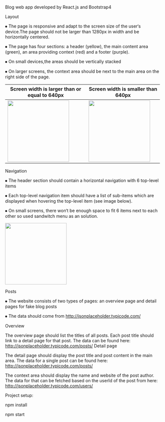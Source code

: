 Blog web app developed by React.js and Bootstrap4	

Layout

⦁	The page is responsive and adapt to the screen size of the user‘s device.The page should not be larger than 1280px in width and be horizontally centered.

⦁	The page has four sections: a header (yellow), the main content area (green), an area providing context (red) and a footer (purple).

⦁	On small devices,the areas should be vertically stacked

⦁	On larger screens, the context area should be next to the main area on the right side of the page. 


Screen width is larger than or equal to 640px | Screen width is smaller than 640px
------------ | -------------
 <img src="https://github.com/nassimtaghipour/Blog-Reactjs/blob/master/public/img-desktop.png" width="200" height="200">|<img src="https://github.com/nassimtaghipour/Blog-Reactjs/blob/master/public/img-mobile.png" width="200" height="200">
                      
 


Navigation

⦁	The header section should contain a horizontal navigation with 6 top-level items

⦁	Each top-level navigation item should have a list of sub-items which are displayed when hovering the top-level item (see image below).

⦁	On small screens, there won‘t be enough space to fit 6 items next to each other so used sandwitch menu as an solution.

 <img src="https://github.com/nassimtaghipour/Blog-Reactjs/blob/master/public/navigation.png" width="200" height="200">


Posts

⦁	The website consists of two types of pages: an overview page and detail pages for fake blog posts

⦁	The data should come from http://jsonplaceholder.typicode.com/

Overview


The overview page should list the titles of all posts. Each post title should link to a detail page for that post. The data can be found here: http://jsonplaceholder.typicode.com/posts/
Detail page

The detail page should display the post title and post content in the main area. The data for a single post can be found here: http://jsonplaceholder.typicode.com/posts/<postId>

The context area should display the name and website of the post author. The data for that can be fetched based on the userId of the post from here: http://jsonplaceholder.typicode.com/users/<userId>


Project setup:

npm install

npm start

